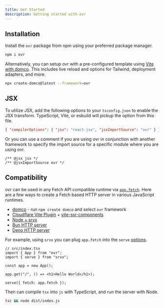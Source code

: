 ```yaml
---
title: Get Started
description: Getting started with ovr
---
```


## Installation

Install the `ovr` package from npm using your preferred package manager.

```bash
npm i ovr
```

Alternatively, you can setup ovr with a pre-configured template using [Vite with domco](https://domco.robino.dev). This includes live reload and options for Tailwind, deployment adapters, and more.

```bash
npx create-domco@latest --framework=ovr
```

## JSX

To utilize JSX, add the following options to your `tsconfig.json` to enable the JSX transform. TypeScript, Vite, or esbuild will pickup the option from this file.

```json
{ "compilerOptions": { "jsx": "react-jsx", "jsxImportSource": "ovr" } }
```

Or you can use a comment if you are using ovr in conjunction with another framework to specify the import source for a specific module where you are using ovr.

```tsx
/** @jsx jsx */
/** @jsxImportSource ovr */
```

## Compatibility

ovr can be used in any Fetch API compatible runtime via [`app.fetch`](/03-app#fetch). Here are a few ways to create a Fetch based HTTP server in various JavaScript runtimes.

- [domco](https://domco.robino.dev) - run `npm create domco` and select `ovr` framework
- [Cloudflare Vite Plugin](https://developers.cloudflare.com/workers/vite-plugin/get-started/) + [vite-ssr-components](https://github.com/yusukebe/vite-ssr-components)
- [Node + srvx](https://srvx.h3.dev/)
- [Bun HTTP server](https://bun.sh/docs/api/http)
- [Deno HTTP server](https://docs.deno.com/runtime/fundamentals/http_server/)

For example, using `srvx` you can plug `app.fetch` into the `serve` [options](https://srvx.h3.dev/guide/handler).

```tsx
// src/index.tsx
import { App } from "ovr";
import { serve } from "srvx";

const app = new App();

app.get("/", () => <h1>Hello World</h1>);

serve({ fetch: app.fetch });
```

Then can compile `tsx` into `js` with TypeScript, and run the server with Node.

```bash
tsc && node dist/index.js
```
